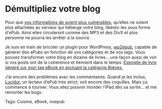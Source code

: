 # Démultipliez votre blog

Pour que [vos informations de soient plus vulnérables](/2010/05/25/pas-oublie-livre/), qu’elles ne soient plus attachées au serveur qui héberge votre blog, libérez-les sous forme d'ePub. Ainsi elles circuleront comme des MP3 et des DivX et plus personne ne pourra les arrêter à la source.

Je suis en train de bricoler un plugin pour WordPress, [wp2epub](/files_tc/wp2epub.zip), capable de générer des ePubs en fonction de vos catégories et de vos tags. Vous pouvez transformer votre blog en dizaine de livres… une façon aussi de voir si vos posts ont de la cohérence et tiennent dans le temps. [Exemple de livre généré sur mon tag eBook en excluant la catégorie Brèves.](/wp-content/epub/ebook.epub)

J’ai encore des problèmes avec les commentaires. Quand je les inclus, [Lucidor](http://lucidor.org/), un lecteur d’ePub très strict, voit encore des coquilles. Mais ça commence à tourner. Vous allez pouvoir inonder l’iPad dès sa sortie... et me remonter les bugs.

Tags: Cuisine, eBook, noepub